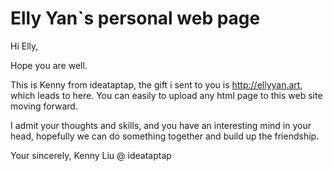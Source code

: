 # Elly Yan`s personal web page

Hi Elly,

Hope you are well.

This is Kenny from ideataptap, the gift i sent to you is http://ellyyan.art, which leads to here. You can easily to upload any html page to this web site moving forward.

I admit your thoughts and skills, and you have an interesting mind in your head, hopefully we can do something together and build up the friendship.

Your sincerely,
Kenny Liu @ ideataptap

